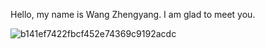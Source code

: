 Hello, my name is Wang Zhengyang. I am glad to meet you.



![b141ef7422fbcf452e74369c9192acdc](https://github.com/user-attachments/assets/e51a6669-9c65-4575-9b7c-93ef4d501756)
